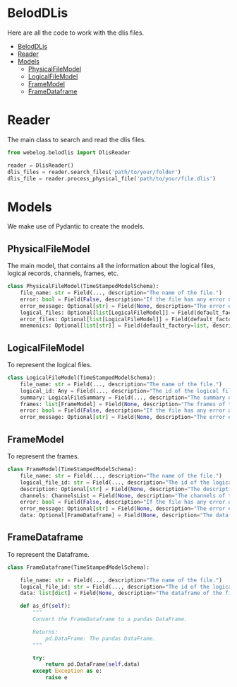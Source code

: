 # BelodDLis

Here are all the code to work with the dlis files.

- [BelodDLis](#beloddlis)
- [Reader](#reader)
- [Models](#models)
  - [PhysicalFileModel](#physicalfilemodel)
  - [LogicalFileModel](#logicalfilemodel)
  - [FrameModel](#framemodel)
  - [FrameDataframe](#framedataframe)


# Reader
The main class to search and read the dlis files.

```python
from webelog.belodlis import DlisReader

reader = DlisReader()
dlis_files = reader.search_files('path/to/your/folder')
dlis_file = reader.process_physical_file('path/to/your/file.dlis')
```

# Models
We make use of Pydantic to create the models. 

## PhysicalFileModel
The main model, that contains all the information about the logical files, logical records, channels, frames, etc.

```python
class PhysicalFileModel(TimeStampedModelSchema):
    file_name: str = Field(..., description="The name of the file.")
    error: bool = Field(False, description="If the file has any error during opening.")
    error_message: Optional[str] = Field(None, description="The error exception if any.")
    logical_files: Optional[list[LogicalFileModel]] = Field(default_factory=list, description="The logical files.")
    error_files: Optional[list[LogicalFileModel]] = Field(default_factory=list, description="The error files.")
    mnemonics: Optional[list[str]] = Field(default_factory=list, description="The mnemonics of the file.")
```

## LogicalFileModel
To represent the logical files.

```python	
class LogicalFileModel(TimeStampedModelSchema):
    file_name: str = Field(..., description="The name of the file.")
    logical_id: Any = Field(..., description="The id of the logical file.")
    summary: LogicalFileSummary = Field(..., description="The summary of the file.")
    frames: list[FrameModel] = Field(None, description="The frames of the file.")
    error: bool = Field(False, description="If the file has any error during opening.")
    error_message: Optional[str] = Field(None, description="The error exception if any.")
```
## FrameModel
To represent the frames.

```python
class FrameModel(TimeStampedModelSchema):
    file_name: str = Field(..., description="The name of the file.")
    logical_file_id: str = Field(..., description="The id of the logical file.")
    description: Optional[str] = Field(None, description="The description of the file.")
    channels: ChannelsList = Field(None, description="The channels of the file.")
    error: bool = Field(False, description="If the file has any error during opening.")
    error_message: Optional[str] = Field(None, description="The error exception if any.")
    data: Optional[FrameDataframe] = Field(None, description="The dataframe of the file.")
```

## FrameDataframe
To represent the Dataframe.

```python
class FrameDataframe(TimeStampedModelSchema):

    file_name: str = Field(..., description="The name of the file.")
    logical_file_id: str = Field(..., description="The id of the logical file.")
    data: list[dict] = Field(None, description="The dataframe of the file.")

    def as_df(self):
        """
        Convert the FrameDataframe to a pandas DataFrame.

        Returns:
            pd.DataFrame: The pandas DataFrame.
        """

        try:
            return pd.DataFrame(self.data)
        except Exception as e:
            raise e
```